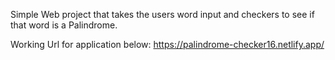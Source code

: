 Simple Web project that takes the users word input and checkers to see if that word is a Palindrome. 

Working Url for application below:
https://palindrome-checker16.netlify.app/
